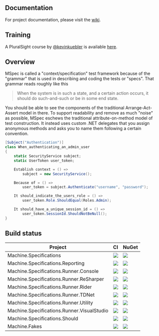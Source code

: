 ## Documentation

For project documentation, please visit the [wiki](https://github.com/machine/machine.specifications/wiki).

## Training

A PluralSight course by [@kevinkuebler](https://github.com/kevinkuebler) is available [here](https://www.pluralsight.com/courses/expressive-testing-dotnet-mspec).

## Overview
MSpec is called a "context/specification" test framework because of the "grammar" that is used in describing and coding the tests or "specs". That grammar reads roughly like this

> When the system is in such a state, and a certain action occurs, it should do such-and-such or be in some end state.

You should be able to see the components of the traditional Arrange-Act-Assert model in there. To support readability and remove as much "noise" as possible, MSpec eschews the traditional attribute-on-method model of test construction. It instead uses custom .NET delegates that you assign anonymous methods and asks you to name them following a certain convention.

```csharp
[Subject("Authentication")]
class When_authenticating_an_admin_user
{
    static SecurityService subject;
    static UserToken user_token;

    Establish context = () => 
        subject = new SecurityService();

    Because of = () =>
        user_token = subject.Authenticate("username", "password");

    It should_indicate_the_users_role = () =>
        user_token.Role.ShouldEqual(Roles.Admin);

    It should_have_a_unique_session_id = () =>
        user_token.SessionId.ShouldNotBeNull();
}
```

## Build status

Project | CI | NuGet
-- | -- | --
Machine.Specifications | [![](https://img.shields.io/appveyor/ci/machine-specifications/machine-specifications.svg)](https://ci.appveyor.com/project/machine-specifications/machine-specifications) | [![](https://img.shields.io/nuget/v/Machine.Specifications.svg)](https://www.nuget.org/packages/machine.specifications)
Machine.Specifications.Reporting | [![](https://img.shields.io/appveyor/ci/machine-specifications/machine-specifications-reporting.svg)](https://ci.appveyor.com/project/machine-specifications/machine-specifications-reporting) | [![](https://img.shields.io/nuget/v/Machine.Specifications.Reporting.svg)](https://www.nuget.org/packages/machine.specifications.reporting)
Machine.Specifications.Runner.Console | [![](https://img.shields.io/appveyor/ci/machine-specifications/machine-specifications-runner-console.svg)](https://ci.appveyor.com/project/machine-specifications/machine-specifications-runner-console) | [![](https://img.shields.io/nuget/v/Machine.Specifications.Runner.Console.svg)](https://www.nuget.org/packages/machine.specifications.runner.console)
Machine.Specifications.Runner.ReSharper | [![](https://img.shields.io/appveyor/ci/machine-specifications/machine-specifications-runner-resharper.svg)](https://ci.appveyor.com/project/machine-specifications/machine-specifications-runner-resharper) | [![](https://img.shields.io/resharper/v/Machine.Specifications.Runner.Resharper9.svg)](https://plugins.jetbrains.com/plugin/11639-machine-specifications-for-resharper)
Machine.Specifications.Runner.Rider | [![](https://img.shields.io/appveyor/ci/machine-specifications/machine-specifications-runner-resharper.svg)](https://ci.appveyor.com/project/machine-specifications/machine-specifications-runner-resharper) | [![](https://img.shields.io/jetbrains/plugin/v/11528-machine-specifications.svg?label=rider)](https://plugins.jetbrains.com/plugin/11528-machine-specifications-for-rider)
Machine.Specifications.Runner.TDNet | [![](https://img.shields.io/appveyor/ci/machine-specifications/machine-specifications-runner-tdnet.svg)](https://ci.appveyor.com/project/machine-specifications/machine-specifications-runner.tdnet) | [![](https://img.shields.io/nuget/v/Machine.Specifications.Runner.TDNet.svg)](https://www.nuget.org/packages/machine.specifications.runner.tdnet)
Machine.Specifications.Runner.Utility | [![](https://img.shields.io/appveyor/ci/machine-specifications/machine-specifications-runner-utility.svg)](https://ci.appveyor.com/project/machine-specifications/machine-specifications-runner-utility) | [![](https://img.shields.io/nuget/v/Machine.Specifications.Runner.Utility.svg)](https://www.nuget.org/packages/machine.specifications.runner.utility)
Machine.Specifications.Runner.VisualStudio | [![](https://img.shields.io/appveyor/ci/machine-specifications/machine-specifications-runner-visualstudio.svg)](https://ci.appveyor.com/project/machine-specifications/machine-specifications-runner-visualstudio) | [![](https://img.shields.io/nuget/v/Machine.Specifications.Runner.VisualStudio.svg)](https://www.nuget.org/packages/machine.specifications.runner.visualstudio)
Machine.Specifications.Should | [![](https://img.shields.io/appveyor/ci/machine-specifications/machine-specifications-should.svg)](https://ci.appveyor.com/project/machine-specifications/machine-specifications-should) | [![](https://img.shields.io/nuget/v/Machine.Specifications.Should.svg)](https://www.nuget.org/packages/machine.specifications.should)
Machine.Fakes | [![](https://img.shields.io/appveyor/ci/machine-specifications/machine-fakes.svg)](https://ci.appveyor.com/project/machine-specifications/machine-fakes) | [![](https://img.shields.io/nuget/v/Machine.Fakes.svg)](https://www.nuget.org/packages/machine.fakes)
